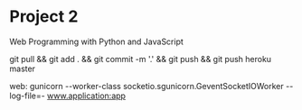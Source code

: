 # Project 2

Web Programming with Python and JavaScript

git pull && git add . && git commit -m '.' && git push && git push heroku master

web: gunicorn --worker-class socketio.sgunicorn.GeventSocketIOWorker --log-file=- www.application:app